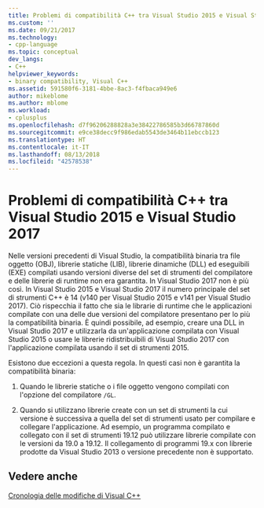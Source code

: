 ```yaml
---
title: Problemi di compatibilità C++ tra Visual Studio 2015 e Visual Studio 2017 | Microsoft Docs
ms.custom: ''
ms.date: 09/21/2017
ms.technology:
- cpp-language
ms.topic: conceptual
dev_langs:
- C++
helpviewer_keywords:
- binary compatibility, Visual C++
ms.assetid: 591580f6-3181-4bbe-8ac3-f4fbaca949e6
author: mikeblome
ms.author: mblome
ms.workload:
- cplusplus
ms.openlocfilehash: d7f96206288828a3e38422786585b3d66787860d
ms.sourcegitcommit: e9ce38decc9f986edab5543de3464b11ebccb123
ms.translationtype: HT
ms.contentlocale: it-IT
ms.lasthandoff: 08/13/2018
ms.locfileid: "42578538"
---
```

# <a name="c-binary-compatibility-between-visual-studio-2015-and-visual-studio-2017"></a>Problemi di compatibilità C++ tra Visual Studio 2015 e Visual Studio 2017

Nelle versioni precedenti di Visual Studio, la compatibilità binaria tra file oggetto (OBJ), librerie statiche (LIB), librerie dinamiche (DLL) ed eseguibili (EXE) compilati usando versioni diverse del set di strumenti del compilatore e delle librerie di runtime non era garantita. In Visual Studio 2017 non è più così. In Visual Studio 2015 e Visual Studio 2017 il numero principale del set di strumenti C++ è 14 (v140 per Visual Studio 2015 e v141 per Visual Studio 2017). Ciò rispecchia il fatto che sia le librarie di runtime che le applicazioni compilate con una delle due versioni del compilatore presentano per lo più la compatibilità binaria. È quindi possibile, ad esempio, creare una DLL in Visual Studio 2017 e utilizzarla da un'applicazione compilata con Visual Studio 2015 o usare le librerie ridistribuibili di Visual Studio 2017 con l'applicazione compilata usando il set di strumenti 2015.  

Esistono due eccezioni a questa regola. In questi casi non è garantita la compatibilità binaria:  

1. Quando le librerie statiche o i file oggetto vengono compilati con l'opzione del compilatore `/GL`.  

2. Quando si utilizzano librerie create con un set di strumenti la cui versione è successiva a quella del set di strumenti usato per compilare e collegare l'applicazione. Ad esempio, un programma compilato e collegato con il set di strumenti 19.12 può utilizzare librerie compilate con le versioni da 19.0 a 19.12. Il collegamento di programmi 19.x con librerie prodotte da Visual Studio 2013 o versione precedente non è supportato.

## <a name="see-also"></a>Vedere anche  

[Cronologia delle modifiche di Visual C++](..\porting\visual-cpp-change-history-2003-2015.md)